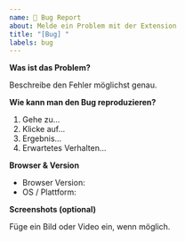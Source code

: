 ```yaml
---
name: 🐛 Bug Report
about: Melde ein Problem mit der Extension
title: "[Bug] "
labels: bug
---
```


**Was ist das Problem?**

Beschreibe den Fehler möglichst genau.

**Wie kann man den Bug reproduzieren?**

1. Gehe zu…
2. Klicke auf…
3. Ergebnis…
4. Erwartetes Verhalten…

**Browser & Version**

- Browser Version: 
- OS / Plattform:

**Screenshots (optional)**

Füge ein Bild oder Video ein, wenn möglich.

